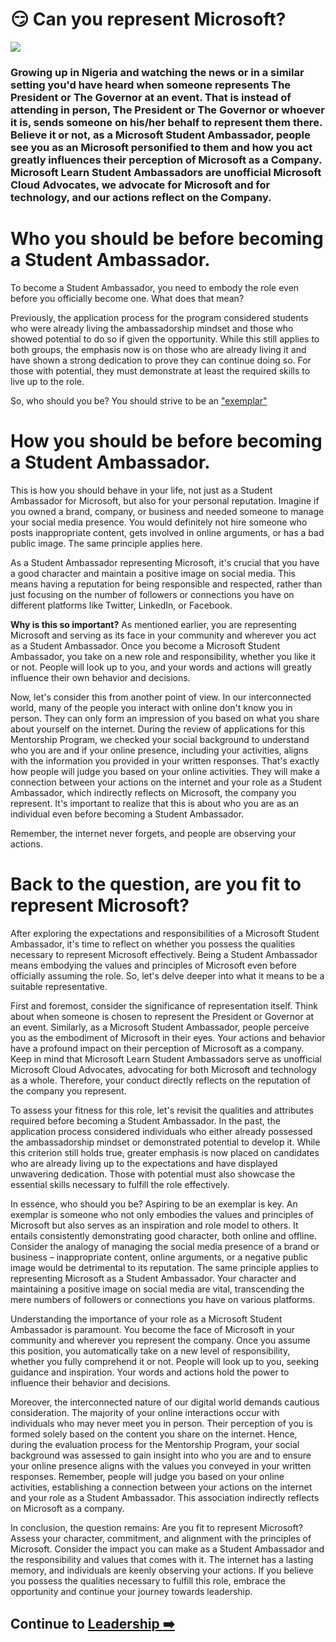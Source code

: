 # :smirk: Can you represent Microsoft? 

<img src="./../images/MLSA-MP-Worthy.gif"><br>

<h3> Growing up in Nigeria and watching the news or in a similar setting you'd have heard when someone represents The President or The Governor at an event. That is instead of attending in person, The President or The Governor or whoever it is, sends someone on his/her behalf to represent them there. Believe it or not, as a Microsoft Student Ambassador, people see you as an Microsoft personified to them and how you act greatly influences their perception of Microsoft as a Company. Microsoft Learn Student Ambassadors are unofficial Microsoft Cloud Advocates, we advocate for Microsoft and for technology, and our actions reflect on the Company. <h3>

# Who you should be before becoming a Student Ambassador.

To become a Student Ambassador, you need to embody the role even before you officially become one. What does that mean?

Previously, the application process for the program considered students who were already living the ambassadorship mindset and those who showed potential to do so if given the opportunity. While this still applies to both groups, the emphasis now is on those who are already living it and have shown a strong dedication to prove they can continue doing so. For those with potential, they must demonstrate at least the required skills to live up to the role.

So, who should you be? You should strive to be an ["exemplar"](https://www.google.com/search?q=exemplar)

# How you should be before becoming a Student Ambassador.

This is how you should behave in your life, not just as a Student Ambassador for Microsoft, but also for your personal reputation. Imagine if you owned a brand, company, or business and needed someone to manage your social media presence. You would definitely not hire someone who posts inappropriate content, gets involved in online arguments, or has a bad public image. The same principle applies here.

As a Student Ambassador representing Microsoft, it's crucial that you have a good character and maintain a positive image on social media. This means having a reputation for being responsible and respected, rather than just focusing on the number of followers or connections you have on different platforms like Twitter, LinkedIn, or Facebook.

**Why is this so important?** As mentioned earlier, you are representing Microsoft and serving as its face in your community and wherever you act as a Student Ambassador. Once you become a Microsoft Student Ambassador, you take on a new role and responsibility, whether you like it or not. People will look up to you, and your words and actions will greatly influence their own behavior and decisions.

Now, let's consider this from another point of view. In our interconnected world, many of the people you interact with online don't know you in person. They can only form an impression of you based on what you share about yourself on the internet. During the review of applications for this Mentorship Program, we checked your social background to understand who you are and if your online presence, including your activities, aligns with the information you provided in your written responses. That's exactly how people will judge you based on your online activities. They will make a connection between your actions on the internet and your role as a Student Ambassador, which indirectly reflects on Microsoft, the company you represent. It's important to realize that this is about who you are as an individual even before becoming a Student Ambassador.

Remember, the internet never forgets, and people are observing your actions.

# Back to the question, are you fit to represent Microsoft?

After exploring the expectations and responsibilities of a Microsoft Student Ambassador, it's time to reflect on whether you possess the qualities necessary to represent Microsoft effectively. Being a Student Ambassador means embodying the values and principles of Microsoft even before officially assuming the role. So, let's delve deeper into what it means to be a suitable representative.

First and foremost, consider the significance of representation itself. Think about when someone is chosen to represent the President or Governor at an event. Similarly, as a Microsoft Student Ambassador, people perceive you as the embodiment of Microsoft in their eyes. Your actions and behavior have a profound impact on their perception of Microsoft as a company. Keep in mind that Microsoft Learn Student Ambassadors serve as unofficial Microsoft Cloud Advocates, advocating for both Microsoft and technology as a whole. Therefore, your conduct directly reflects on the reputation of the company you represent.

To assess your fitness for this role, let's revisit the qualities and attributes required before becoming a Student Ambassador. In the past, the application process considered individuals who either already possessed the ambassadorship mindset or demonstrated potential to develop it. While this criterion still holds true, greater emphasis is now placed on candidates who are already living up to the expectations and have displayed unwavering dedication. Those with potential must also showcase the essential skills necessary to fulfill the role effectively.

In essence, who should you be? Aspiring to be an exemplar is key. An exemplar is someone who not only embodies the values and principles of Microsoft but also serves as an inspiration and role model to others. It entails consistently demonstrating good character, both online and offline. Consider the analogy of managing the social media presence of a brand or business – inappropriate content, online arguments, or a negative public image would be detrimental to its reputation. The same principle applies to representing Microsoft as a Student Ambassador. Your character and maintaining a positive image on social media are vital, transcending the mere numbers of followers or connections you have on various platforms.

Understanding the importance of your role as a Microsoft Student Ambassador is paramount. You become the face of Microsoft in your community and wherever you represent the company. Once you assume this position, you automatically take on a new level of responsibility, whether you fully comprehend it or not. People will look up to you, seeking guidance and inspiration. Your words and actions hold the power to influence their behavior and decisions.

Moreover, the interconnected nature of our digital world demands cautious consideration. The majority of your online interactions occur with individuals who may never meet you in person. Their perception of you is formed solely based on the content you share on the internet. Hence, during the evaluation process for the Mentorship Program, your social background was assessed to gain insight into who you are and to ensure your online presence aligns with the values you conveyed in your written responses. Remember, people will judge you based on your online activities, establishing a connection between your actions on the internet and your role as a Student Ambassador. This association indirectly reflects on Microsoft as a company.

In conclusion, the question remains: Are you fit to represent Microsoft? Assess your character, commitment, and alignment with the principles of Microsoft. Consider the impact you can make as a Student Ambassador and the responsibility and values that comes with it. The internet has a lasting memory, and individuals are keenly observing your actions. If you believe you possess the qualities necessary to fulfill this role, embrace the opportunity and continue your journey towards leadership.

## Continue to [Leadership :arrow_right:](./5_Leadership.md)
  